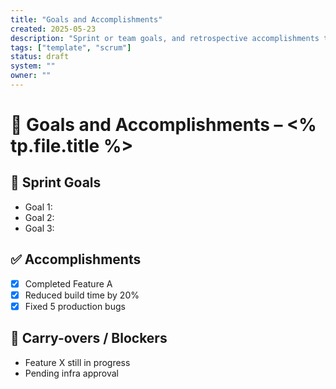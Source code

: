 ```yaml
---
title: "Goals and Accomplishments"
created: 2025-05-23
description: "Sprint or team goals, and retrospective accomplishments tracking."
tags: ["template", "scrum"]
status: draft
system: ""
owner: ""
---
```


# 🎯 Goals and Accomplishments – <% tp.file.title %>

## 🥅 Sprint Goals
- Goal 1:
- Goal 2:
- Goal 3:

## ✅ Accomplishments
- [x] Completed Feature A
- [x] Reduced build time by 20%
- [x] Fixed 5 production bugs

## 🚧 Carry-overs / Blockers
- Feature X still in progress
- Pending infra approval
